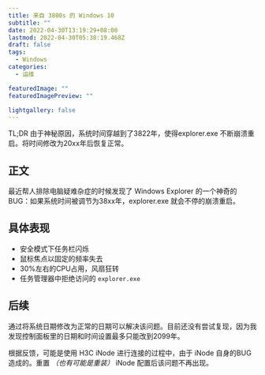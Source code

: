 ```yaml
---
title: 来自 3800s 的 Windows 10
subtitle: ""
date: 2022-04-30T13:19:29+08:00
lastmod: 2022-04-30T05:38:19.468Z
draft: false
tags:
  - Windows
categories:
  - 运维

featuredImage: ""
featuredImagePreview: ""

lightgallery: false
---
```


TL;DR 由于神秘原因，系统时间穿越到了3822年，使得explorer.exe 不断崩溃重启。将时间修改为20xx年后恢复正常。

<!--more-->

## 正文

最近帮人排除电脑疑难杂症的时候发现了 Windows Explorer 的一个神奇的BUG：如果系统时间被调节为38xx年，explorer.exe 就会不停的崩溃重启。

## 具体表现

- 安全模式下任务栏闪烁
- 鼠标焦点以固定的频率失去
- 30%左右的CPU占用，风扇狂转
- 任务管理器中拒绝访问的 `explorer.exe`

## 后续

通过将系统日期修改为正常的日期可以解决该问题。目前还没有尝试复现，因为我发现控制面板里的日期和时间设置最多只能改到2099年。

根据反馈，可能是使用 H3C iNode 进行连接的过程中，由于 iNode 自身的BUG造成的。重置 *（也有可能是重装）* iNode 配置后该问题不再出现。

